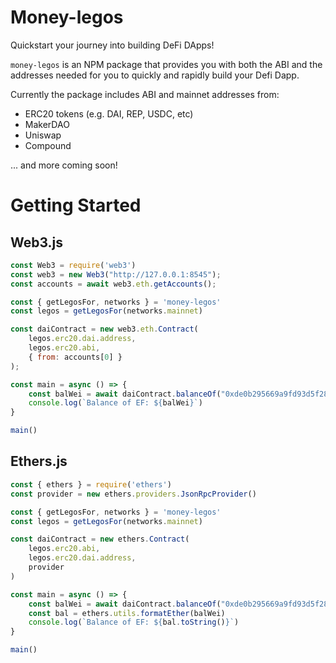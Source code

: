 # Money-legos

Quickstart your journey into building DeFi DApps!

`money-legos` is an NPM package that provides you with both the ABI and the addresses needed for you to quickly and rapidly build your Defi Dapp.

Currently the package includes ABI and mainnet addresses from:
- ERC20 tokens (e.g. DAI, REP, USDC, etc)
- MakerDAO
- Uniswap
- Compound

... and more coming soon!

# Getting Started

## Web3.js
```javascript
const Web3 = require('web3')
const web3 = new Web3("http://127.0.0.1:8545");
const accounts = await web3.eth.getAccounts();

const { getLegosFor, networks } = 'money-legos'
const legos = getLegosFor(networks.mainnet)

const daiContract = new web3.eth.Contract(
    legos.erc20.dai.address,
    legos.erc20.abi,
    { from: accounts[0] }
);

const main = async () => {
    const balWei = await daiContract.balanceOf("0xde0b295669a9fd93d5f28d9ec85e40f4cb697bae").call()
    console.log(`Balance of EF: ${balWei}`)
}

main()
```

## Ethers.js
```javascript
const { ethers } = require('ethers')
const provider = new ethers.providers.JsonRpcProvider()

const { getLegosFor, networks } = 'money-legos'
const legos = getLegosFor(networks.mainnet)

const daiContract = new ethers.Contract(
    legos.erc20.abi,
    legos.erc20.dai.address,
    provider
)

const main = async () => {
    const balWei = await daiContract.balanceOf("0xde0b295669a9fd93d5f28d9ec85e40f4cb697bae")
    const bal = ethers.utils.formatEther(balWei)
    console.log(`Balance of EF: ${bal.toString()}`)
}

main()
```